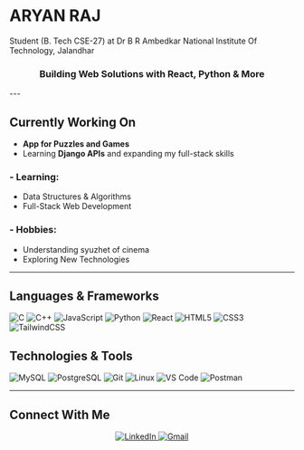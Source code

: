 # ARYAN RAJ
Student (B. Tech CSE-27) at Dr B R Ambedkar National Institute Of Technology, Jalandhar

<h3 align="center">Building Web Solutions with React, Python & More</h3>
---

## Currently Working On
- **App for Puzzles and Games**
- Learning **Django APIs** and expanding my full-stack skills

### - Learning:
- Data Structures & Algorithms
- Full-Stack Web Development

### - Hobbies:
- Understanding syuzhet of cinema
- Exploring New Technologies
---

## Languages & Frameworks

![C](https://img.shields.io/badge/-C-000?&logo=C)
![C++](https://img.shields.io/badge/-C++-000?&logo=c%2b%2b&logoColor=6366F1)
![JavaScript](https://img.shields.io/badge/-JavaScript-000?&logo=JavaScript)
![Python](https://img.shields.io/badge/-Python-000?&logo=Python)
![React](https://img.shields.io/badge/React-000.svg?logo=react&logoColor=6366F1)
![HTML5](https://img.shields.io/badge/HTML-000.svg?logo=html5&logoColor=E34F26)
![CSS3](https://img.shields.io/badge/CSS-000?logo=css3&logoColor=1572B6)
![TailwindCSS](https://img.shields.io/badge/Tailwind%20CSS-000.svg?logo=tailwind-css&logoColor=38B2AC)

## Technologies & Tools

![MySQL](https://img.shields.io/badge/-SQL-000?&logo=MySQL&logoColor=4479A1)
![PostgreSQL](https://img.shields.io/badge/Postgres-000.svg?logo=postgresql&logoColor=336791)
![Git](https://img.shields.io/badge/Git-000?&logo=git&logoColor=F05032)
![Linux](https://img.shields.io/badge/Linux-000?&logo=linux&logoColor=FCC624)
![VS Code](https://img.shields.io/badge/VS%20Code-000?&logo=visual-studio-code&logoColor=007ACC)
![Postman](https://img.shields.io/badge/Postman-FF6C37?style=flat&logo=postman&logoColor=white)

---

## Connect With Me

<p align="center">
  <a href="https://linkedin.com/in/aryan-raj23" target="_blank">
    <img src="https://img.shields.io/badge/LinkedIn-0A66C2?style=for-the-badge&logo=linkedin&logoColor=white" alt="LinkedIn"/>
  </a>
  <a href="mailto:aryan01eio@gmail.com">
    <img src="https://img.shields.io/badge/Gmail-D14836?style=for-the-badge&logo=gmail&logoColor=white" alt="Gmail"/>
  </a>
</p>
